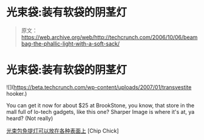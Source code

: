 # 光束袋:装有软袋的阴茎灯

> 原文：<https://web.archive.org/web/http://techcrunch.com/2006/10/06/beambag-the-phallic-light-with-a-soft-sack/>

# 光束袋:装有软袋的阴茎灯

![](https://beta.techcrunch.com/wp-content/uploads/2007/01/transvestite hooker.</root>)

You can get it now for about $25 at BrookStone, you know, that store in the mall full of lo-tech gadgets, like this one? Sharper Image is where it's at, ya heard? (Not really)

[光束包免提灯可以放在各种表面上](https://web.archive.org/web/20201130120642/http://www.chipchick.com/2006/10/beambag_handsfr.html) [Chip Chick]